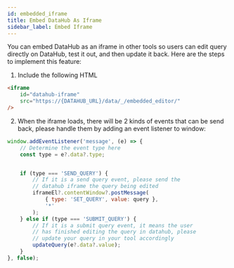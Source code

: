 ```yaml
---
id: embedded_iframe
title: Embed DataHub As Iframe
sidebar_label: Embed Iframe
---
```


You can embed DataHub as an iframe in other tools so users can edit query directly on DataHub, test it out, and then update it back. Here are the steps to implement this feature:

1. Include the following HTML
```html
<iframe
    id="datahub-iframe"
    src="https://{DATAHUB_URL}/data/_/embedded_editor/"
/>
```
2. When the iframe loads, there will be 2 kinds of events that can be send back, please handle them by adding an event listener to window:
```js
window.addEventListener('message', (e) => {
    // Determine the event type here
    const type = e?.data?.type;


    if (type === 'SEND_QUERY') {
        // If it is a send query event, please send the
        // datahub iframe the query being edited
        iframeEl?.contentWindow?.postMessage(
            { type: 'SET_QUERY', value: query },
            '*'
        );
    } else if (type === 'SUBMIT_QUERY') {
        // If it is a submit query event, it means the user
        // has finished editing the query in datahub, please
        // update your query in your tool accordingly
        updateQuery(e?.data?.value);
    }
}, false);
```
